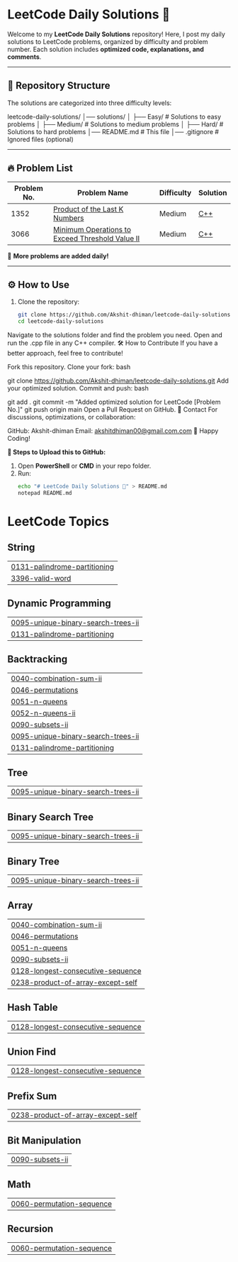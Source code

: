 # LeetCode Daily Solutions 🚀

Welcome to my **LeetCode Daily Solutions** repository! Here, I post my daily solutions to LeetCode problems, organized by difficulty and problem number. Each solution includes **optimized code, explanations, and comments**.

---

## 📂 Repository Structure
The solutions are categorized into three difficulty levels:

leetcode-daily-solutions/
│── solutions/
│   ├── Easy/      # Solutions to easy problems
│   ├── Medium/    # Solutions to medium problems
│   ├── Hard/      # Solutions to hard problems
│── README.md      # This file
│── .gitignore     # Ignored files (optional)

---

## 🔥 Problem List
| Problem No. | Problem Name | Difficulty | Solution |
|-------------|-------------|------------|----------|
| 1352 | [Product of the Last K Numbers](https://leetcode.com/problems/product-of-the-last-k-numbers/) | Medium | [C++](https://github.com/Akshit-dhiman/leetcode-daily-solutions/blob/main/solutions/Medium/1352.%20Product%20of%20the%20Last%20K%20Numbers.cpp) |
| 3066 | [Minimum Operations to Exceed Threshold Value II](https://leetcode.com/problems/minimum-operations-to-exceed-threshold-value-ii/) | Medium | [C++](https://github.com/Akshit-dhiman/leetcode-daily-solutions/blob/main/solutions/Medium/3066.%20Minimum%20Operations%20to%20Exceed%20Threshold%20Value%20II.cpp) |

📌 **More problems are added daily!**

---

## ⚙️ How to Use
1. Clone the repository:
   ```bash
   git clone https://github.com/Akshit-dhiman/leetcode-daily-solutions.git
   cd leetcode-daily-solutions
Navigate to the solutions folder and find the problem you need.
Open and run the .cpp file in any C++ compiler.
🛠 How to Contribute
If you have a better approach, feel free to contribute!

Fork this repository.
Clone your fork:
bash

git clone https://github.com/Akshit-dhiman/leetcode-daily-solutions.git
Add your optimized solution.
Commit and push:
bash

git add .
git commit -m "Added optimized solution for LeetCode [Problem No.]"
git push origin main
Open a Pull Request on GitHub.
📧 Contact
For discussions, optimizations, or collaboration:

GitHub: Akshit-dhiman
Email: akshitdhiman00@gmail.com.com
🚀 Happy Coding!

**📌 Steps to Upload this to GitHub:**
1. Open **PowerShell** or **CMD** in your repo folder.
2. Run:
   ```bash
   echo "# LeetCode Daily Solutions 🚀" > README.md
   notepad README.md


<!---LeetCode Topics Start-->
# LeetCode Topics
## String
|  |
| ------- |
| [0131-palindrome-partitioning](https://github.com/Akshit-dhiman/leetcode-daily-solutions/tree/master/0131-palindrome-partitioning) |
| [3396-valid-word](https://github.com/Akshit-dhiman/leetcode-daily-solutions/tree/master/3396-valid-word) |
## Dynamic Programming
|  |
| ------- |
| [0095-unique-binary-search-trees-ii](https://github.com/Akshit-dhiman/leetcode-daily-solutions/tree/master/0095-unique-binary-search-trees-ii) |
| [0131-palindrome-partitioning](https://github.com/Akshit-dhiman/leetcode-daily-solutions/tree/master/0131-palindrome-partitioning) |
## Backtracking
|  |
| ------- |
| [0040-combination-sum-ii](https://github.com/Akshit-dhiman/leetcode-daily-solutions/tree/master/0040-combination-sum-ii) |
| [0046-permutations](https://github.com/Akshit-dhiman/leetcode-daily-solutions/tree/master/0046-permutations) |
| [0051-n-queens](https://github.com/Akshit-dhiman/leetcode-daily-solutions/tree/master/0051-n-queens) |
| [0052-n-queens-ii](https://github.com/Akshit-dhiman/leetcode-daily-solutions/tree/master/0052-n-queens-ii) |
| [0090-subsets-ii](https://github.com/Akshit-dhiman/leetcode-daily-solutions/tree/master/0090-subsets-ii) |
| [0095-unique-binary-search-trees-ii](https://github.com/Akshit-dhiman/leetcode-daily-solutions/tree/master/0095-unique-binary-search-trees-ii) |
| [0131-palindrome-partitioning](https://github.com/Akshit-dhiman/leetcode-daily-solutions/tree/master/0131-palindrome-partitioning) |
## Tree
|  |
| ------- |
| [0095-unique-binary-search-trees-ii](https://github.com/Akshit-dhiman/leetcode-daily-solutions/tree/master/0095-unique-binary-search-trees-ii) |
## Binary Search Tree
|  |
| ------- |
| [0095-unique-binary-search-trees-ii](https://github.com/Akshit-dhiman/leetcode-daily-solutions/tree/master/0095-unique-binary-search-trees-ii) |
## Binary Tree
|  |
| ------- |
| [0095-unique-binary-search-trees-ii](https://github.com/Akshit-dhiman/leetcode-daily-solutions/tree/master/0095-unique-binary-search-trees-ii) |
## Array
|  |
| ------- |
| [0040-combination-sum-ii](https://github.com/Akshit-dhiman/leetcode-daily-solutions/tree/master/0040-combination-sum-ii) |
| [0046-permutations](https://github.com/Akshit-dhiman/leetcode-daily-solutions/tree/master/0046-permutations) |
| [0051-n-queens](https://github.com/Akshit-dhiman/leetcode-daily-solutions/tree/master/0051-n-queens) |
| [0090-subsets-ii](https://github.com/Akshit-dhiman/leetcode-daily-solutions/tree/master/0090-subsets-ii) |
| [0128-longest-consecutive-sequence](https://github.com/Akshit-dhiman/leetcode-daily-solutions/tree/master/0128-longest-consecutive-sequence) |
| [0238-product-of-array-except-self](https://github.com/Akshit-dhiman/leetcode-daily-solutions/tree/master/0238-product-of-array-except-self) |
## Hash Table
|  |
| ------- |
| [0128-longest-consecutive-sequence](https://github.com/Akshit-dhiman/leetcode-daily-solutions/tree/master/0128-longest-consecutive-sequence) |
## Union Find
|  |
| ------- |
| [0128-longest-consecutive-sequence](https://github.com/Akshit-dhiman/leetcode-daily-solutions/tree/master/0128-longest-consecutive-sequence) |
## Prefix Sum
|  |
| ------- |
| [0238-product-of-array-except-self](https://github.com/Akshit-dhiman/leetcode-daily-solutions/tree/master/0238-product-of-array-except-self) |
## Bit Manipulation
|  |
| ------- |
| [0090-subsets-ii](https://github.com/Akshit-dhiman/leetcode-daily-solutions/tree/master/0090-subsets-ii) |
## Math
|  |
| ------- |
| [0060-permutation-sequence](https://github.com/Akshit-dhiman/leetcode-daily-solutions/tree/master/0060-permutation-sequence) |
## Recursion
|  |
| ------- |
| [0060-permutation-sequence](https://github.com/Akshit-dhiman/leetcode-daily-solutions/tree/master/0060-permutation-sequence) |
<!---LeetCode Topics End-->